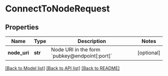 # ConnectToNodeRequest

## Properties
Name | Type | Description | Notes
------------ | ------------- | ------------- | -------------
**node_uri** | **str** | Node URI in the form &#x60;pubkey@endpoint[:port]&#x60; | [optional] 

[[Back to Model list]](../README.md#documentation-for-models) [[Back to API list]](../README.md#documentation-for-api-endpoints) [[Back to README]](../README.md)

